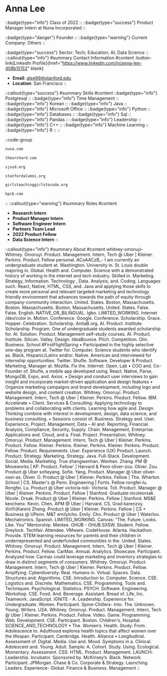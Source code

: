 # Anna Lee
::badge{type="info"}
Class of 2022
::
::badge{type="success"}
Product Manager Intern at Nuna Incorporated
::

::badge{type="danger"}
Founder
::
::badge{type="warning"}
Current Company: Others
::

::badge{type="success"}
Sector: Tech; Education; AI; Data Science
::
::callout{type="info"}
#summary
Contact Information
#content
:button-link[LinkedIn Profile]{href="https://www.linkedin.com/in/anna-lee-408b15152" blank}
- **Email**: alee99@stanford.edu
- **Location**: San Francisco
::

::callout{type="success"}
#summary
Skills
#content
::badge{type="info"}
Postgresql
::
::badge{type="info"}
Time Management
::
::badge{type="info"}
Korean
::
::badge{type="info"}
Java
::
::badge{type="info"}
Microsoft Office
::
::badge{type="info"}
Python
::
::badge{type="info"}
Databases
::
::badge{type="info"}
Sql
::
::badge{type="info"}
Pandas
::
::badge{type="info"}
Leadership
::
::badge{type="info"}
C++
::
::badge{type="info"}
Machine Learning
::
::badge{type="info"}
R
::
::

::code-group
```bash [Nuna Incorporated]
nuna.com
```
```bash [The Orchard]
theorchard.com
```
```bash [San José Unified School District]
sjusd.org
```
```bash [Standford Alumni]
stanfordalumni.org
```
```bash [Girls Teaching Girls to Code]
girlsteachinggirlstocode.org
```
```bash [Kleiner Perkins Caufield & Byers]
kpcb.com
```
::
::callout{type="warning"}
#summary
Roles
#content
- **Research Intern**
- **Product Manager Intern**
- **Software Engineer Intern**
- **Partners Team Lead**
- **2022 Product Fellow**
- **Data Science Intern**
::

::callout{type="info"}
#summary
About
#content
whitney-omoruyi- Whitney. Omoruyi. Product. Management. Intern, Tech @ Uber | Kleiner. Perkins. Product. Fellow personal. ACoAACzB_- I am currently an undergraduate student at. Washington. University in. St. Louis double majoring in. Global. Health and. Computer. Science with a demonstrated history of working in the internet and tech industry. Skilled in. Marketing. Strategy, Information. Technology , Data. Analysis, and. Coding. Languages such. React, Native, HTML, CSS, and. Java and applying those skills to create more personal and relevant targeted marketing and technology friendly environment that advances towards the path of equity through company-community interaction. United. States. Boston, Massachusetts. Boston. Massachusetts. Boston, Massachusetts, United. States. False. False. English. NATIVE_OR_BILINGUAL. Igbo. LIMITED_WORKING. Internet /dev/color in. Motion. Conference. Google. Conference. Scholarship. Grace. Hopper. Celebration. Scholarship. AnitaB.org. AI. Product. Institute. Scholarship. Program. One of undergraduate students awarded scholarship for. AI. Solution. Product. Management self-study courses. AI. Product. Institute. Silicon. Valley. Design. IdeaBounce. Pitch. Competition. Olin. Business. School #FirstFlightSpring • Participated in the highly selective one-day program at. Twitter for. Computer. Science students who identify as. Black, Hispanic/Latinx and/or. Native. American and interviewed for internship opportunities. Twitter. Shufle. Software. Developer & Product. Marketing. Manager at. Mozilla. Fix the. Internet. Open. Lab • COO and. Co-Founder of. Shufle, a mobile app developed using. React. Native, Parse, MongoDB, Expo, and. Axios. • Design and conduct user interviews to gain insight and incorporate market-driven application and design features • Organize marketing campaigns and brand development, including logo and website design, and content creation. Whitney. Omoruyi. Product. Management. Intern, Tech @ Uber | Kleiner. Perkins. Product. Fellow. IBM. Accelerate • Client. Services & Consulting: Applying technology to problems and collaborating with clients. Learning how agile and. Design. Thinking combine with interest in development, design, data science, and business consulting. • Sessions consist of. Business. Strategy and. User. Experience, Project. Management, Data – AI and. Reporting, Financial. Analysis, Compliance, Security, Supply. Chain. Management, Enterprise. Applications and. Cloud, and a. Final. Project. Presentation. Whitney. Omoruyi. Product. Management. Intern, Tech @ Uber | Kleiner. Perkins. Product. Fellow. Kleiner. Perkins. Kleiner. Perkins. Kleiner. Perkins. Product. Fellow. Product. Requirements. User. Experience (UX) Product. Launch. Product. Strategy. Marketing. Strategy. Java. Full-Stack. Development. Social. Media. Marketing. True zhangwenhan. Wenhan. Zhang. PM @ Moveworks | KP. Product. Fellow' | Harvard & Penn oliver-zou. Oliver. Zou. Product @ Uber sofieyang. Sofie. Yang. Product. Manager @ Uber oliver-osei-as. Oliver. O. Product @ Uber | Kleiner. Perkins. Fellow | The. Wharton. School | CS. Master's @ Penn. Engineering | Fortis. Fellow rongfei-lu. Rongfei. Lu. Product @ Uber victoria-toli- Victoria. Toli. Product. Manager @ Uber | Kleiner. Perkins. Product. Fellow | Stanford. Graduate nicoleorsak. Nicole. Orsak. Product @ Uber | Kleiner. Perkins. Fellow | Stanford. MS&E kevchenx. Kevin. Chen. APM @ Uber | Harvard. CS. Grad karenzxy. XinYi(Karen) Zheng. Product @ Uber | Kleiner. Perkins. Fellow | CS + Business @ UPenn. M&T emilylcho. Emily. Cho. Product @ Uber | Waterloo. Mechatronics. Spanish. LIMITED_WORKING. Canvas: “The. Future. Looks. Like. You” Mentorship. Mentee. OHUB - OHUB.SXSW. Student. Fellow. Greylock. Techfair. Attendee. VMware. CodeHouse. Atlanta. Hackathon. Provide. STEM learning resources for parents and their children in underrepresented and underfunded communities in the. United. States. Whitney. Omoruyi. Product. Management. Intern, Tech @ Uber | Kleiner. Perkins. Product. Fellow. CarMax. Annual. Analytics. Showcase. Participant. Analyzed how. Carmax could leverage marketing and inventory strategies to draw in distinct segments of consumers. Whitney. Omoruyi. Product. Management. Intern, Tech @ Uber | Kleiner. Perkins. Product. Fellow. Amplfying. Cyberdiversity: Real. Humans in. Virtual. Spaces. Data. Structures and. Algorithms. CSE. Introduction to. Computer. Science. CSE. Logistics and. Discrete. Mathematics. CSE. Programming. Tools and. Techniques. Psychological. Statistics. PSYCH. Software. Engineering. Workshop. CSE. Food. And. Beverage. Assistant. Bread of. Life, Inc. Teamwork. JavaScript. IGNITE - A. Leadership. Experience for. Undergraduate. Women. Participant. Spine-Chillers- Into. The. Unknown. Young. Writers. USA. Whitney. Omoruyi. Product. Management. Intern, Tech @ Uber | Kleiner. Perkins. Product. Fellow. Video. Game. Programming. Web. Development. CSE. Participant. Boston. Children's. Hospital. SCIENCE_AND_TECHNOLOGY • The. Women’s. Health. Study: From. Adolescence to. Adulthood explores health topics that affect women over the lifespan. Participant. Cambridge. Health. Alliance • Longitudinal. Assessment of. Digital. Media. Use and. Mood. Symptoms in a. Clinical. Adolescent and. Young. Adult. Sample: A. Cohort. Study. Using. Ecological. Momentary. Assessment. CSS. HTML. Product. Management. LAUNCH: Leadership. Incubator. Sponsored by. McKinsey’s. Black. Network. Participant. JPMorgan. Chase & Co. Corporate & Strategy. Launching. Leaders. Experience- Global. Finance & Business. Management
::
